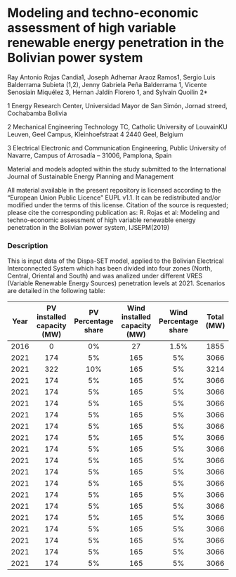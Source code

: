 # Modeling and techno-economic assessment of high variable renewable energy penetration in the Bolivian  power system

Ray Antonio Rojas Candia1, Joseph Adhemar Araoz Ramos1, Sergio Luis Balderrama Subieta (1,2), Jenny Gabriela Peña Balderrama 1, Vicente Senosiain Miquélez 3, Hernan Jaldín Florero 1, and Sylvain Quoilin 2*

1 Energy Research Center, Universidad Mayor de San Simón, Jornad streed, Cochabamba Bolivia

2 Mechanical Engineering Technology TC, Catholic University of LouvainKU Leuven, Geel Campus, Kleinhoefstraat 4 2440 Geel, Belgium

3 Electrical Electronic and Communication Engineering, Public University of Navarre, Campus of Arrosadía – 31006, Pamplona, Spain


Material and models adopted within the study submitted to the International Journal of Sustainable Energy Planning and Management

All material available in the present repository is licensed according to the “European Union Public Licence" EUPL v1.1. It can be redistributed and/or modified under the terms of this license. Citation of the source is requested; please cite the corresponding publication as: R. Rojas et al:  Modeling and techno-economic assessment of high variable renewable energy penetration in the Bolivian  power system, IJSEPM(2019)

### Description
This is input data of the Dispa-SET model, applied to the Bolivian Electrical Interconnected System which has been divided into four zones (North, Central, Oriental and South) and was analized under different VRES (Variable Renewable Energy Sources) penetration levels at 2021. Scenarios are detailed in the following table:

| Year | PV installed capacity (MW) | PV Percentage share | Wind installed capacity (MW) | Wind Percentage share | Total (MW) |
| :--: | :------------------------: | :-----------------: | :--------------------------: | :-------------------: | :--------: |
| 2016 |            0               |  0%                 |         27                   |  1.5%                 |  1855      |
| 2021 |         174                | 5%                  |         165                  |  5%                   |    3066    |
| 2021 |         322                | 10%                 |         165                  |  5%                   |    3214    |
| 2021 |         174                | 5%                  |         165                  |  5%                   |    3066    |
| 2021 |         174                | 5%                  |         165                  |  5%                   |    3066    |
| 2021 |         174                | 5%                  |         165                  |  5%                   |    3066    |
| 2021 |         174                | 5%                  |         165                  |  5%                   |    3066    |
| 2021 |         174                | 5%                  |         165                  |  5%                   |    3066    |
| 2021 |         174                | 5%                  |         165                  |  5%                   |    3066    |
| 2021 |         174                | 5%                  |         165                  |  5%                   |    3066    |
| 2021 |         174                | 5%                  |         165                  |  5%                   |    3066    |
| 2021 |         174                | 5%                  |         165                  |  5%                   |    3066    |
| 2021 |         174                | 5%                  |         165                  |  5%                   |    3066    |
| 2021 |         174                | 5%                  |         165                  |  5%                   |    3066    |
| 2021 |         174                | 5%                  |         165                  |  5%                   |    3066    |
| 2021 |         174                | 5%                  |         165                  |  5%                   |    3066    |
| 2021 |         174                | 5%                  |         165                  |  5%                   |    3066    |
| 2021 |         174                | 5%                  |         165                  |  5%                   |    3066    |
| 2021 |         174                | 5%                  |         165                  |  5%                   |    3066    |
| 2021 |         174                | 5%                  |         165                  |  5%                   |    3066    |
